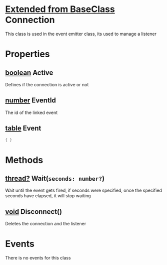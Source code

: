 <style>
  .md-content__button {
    display: none;
  }
</style>

# [Extended from BaseClass](BaseClass.md) Connection 
This class is used in the event emitter class, its used to manage a listener
	 
# Properties

## [boolean](boolean.md) Active
Defines if the connection is active or not
  
## [number](number.md) EventId
The id of the linked event

## [table](table.md) Event 
 
```lua
{ }
```


# Methods
## [thread?](https://create.roblox.com/docs/reference/engine/libraries/coroutine) Wait(`seconds: number?`) 
 Wait until the event gets fired, if seconds were specified, once the specified seconds have elapsed, it will stop waiting
	
## [void](https://create.roblox.com/docs/scripting/luau/nil) Disconnect() 
 Deletes the connection and the listener
	


# Events
There is no events for this class


